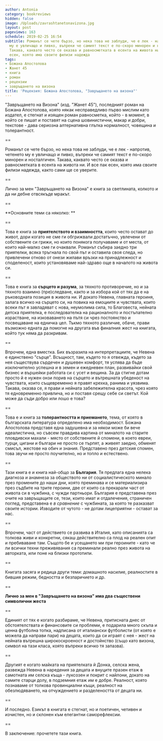 ```yaml
---
author: Antonia
category: bookreviews
hidden: false
image: /Uploads/zavrashtanetonavizona.jpg
layout: post
pageviews: 163
schedule: 2019-02-25 16:54
subtitle: Романът се чете бързо, но нека това не заблуди, че е лек - напротив, четенето
  му е увличащо и пивко, въпреки че самият текст е по-скоро минорен и носталгичен.
  Такава, каквато често се оказва и равносметката в есента на живота ни. И все пак
  есен, която има своите филизи надежда
tags:
- Божана Апостолова
- Жанет 45
- книга
- роман
- рецензии
- завръщането на визона
title: 'Рецензия: Божана Апостолова, "Завръщането на визона"'
---
```


"Завръщането на Визона" (изд. "Жанет 45"), последният роман на Божана Апостолова, която някак несправедливо първо мислим като издател, е стегнат и изящен роман равносметка, който - в момент, в който се пишат и поставят на сцена шовинистични, макар и добри, текстове - дава сериозна алтернативна глътка нормалност, човещина и толерантност. 

\==

Романът се чете бързо, но нека това не заблуди, че е лек - напротив, четенето му е увличащо и пивко, въпреки че самият текст е по-скоро минорен и носталгичен. Такава, каквато често се оказва и равносметката в есента на живота ни. И все пак есен, която има своите филизи надежда, както сами ще се уверите. 

\==

Лично за мен "Завръщането на Визона" е книга за светлината, колкото и да ни дебне отвсякъде мракът. 

\==

**Основните теми са няколко: **

\==

Това е книга за **приятелството и взаимността**, които често остават до живот, дори когато не сме ги обгрижвали достатъчно, увлечени от собствените си грижи, но които понякога получаваме и от места, от които най-малко сме ги очаквали. Романът събира заедно три приятелки, всяка тръгнала по свой път и оставила своя следа, но привлечени отново от онези жилави връзки на принадлежност и споделеност, които установяваме най-здраво още в началото на живота си.

\==

Това е книга за **сърцето и разума**, за тяхното противоречие, но и за тяхното взаимно (пре)следване, както и за избора кой от тях да е на ръководната позиция в живота ни. И докато Невена, главната героиня, залага всичко на сърцето си, на повика на емоциите и чувствата, които всеки път я завладяват с нова, неумолима сила, то Благовеста, нейната детска приятелка, е последователка на рационалното и постъпателно израстване, на изковаването на пътя си чрез постоянство и посвещаване на едничка цел. Тъкмо тяхното различие, обаче, прави възможно едната да помогне на другата във финалния жест на книгата, който тук няма да разкривам.  

\== 

Впрочем, една вместка. Бих възразила на интерпретациите, че Невена е единствено "сърце". Всъщност, там, където то я отвежда, където за нея съществува сърдечен и душевен комфорт, тя успява да бъде изключително успешна и в земен и ежедневен план, развивайки свой бизнес и вършейки работата си с усет и вещина. За да стигне дотам просто й е нужен онзи порив на сърцето и вътрешната убеденост на чувствата, които същевременно я правят крехка, ранима и уязвима. Такава, оказва се, я прави и нейната забележителна красота, чрез която тя едновременно привлича, но и поставя срещу себе си светът. Кой може да съди добро или лошо е това?

\==

Това е и книга за **толерантността и приемането**, тема, от която в българската литература определено има необходимост. Божана Апостолова представя една задушевна и за някои може би вече идеалистична, но съвсем правдива картина от миналото на старите пловдивски махали - място от собствените й спомени, в което евреи, турци, цигани и българи не просто се търпят, а живеят заедно, обменят смисъл, жестове на обич и знания. Представено през детския спомен, това звучи не просто поучително, но и топло и естествено.

\==

Тази книга е и книга най-общо за **България**. Тя предлага една нелека диагноза и анамнеза за обществото ни от социалистическото минало през промените до наши дни, която преминава и се материализира през съдбите на трите героини, две от които са прекарали част от живота си в чужбина, с чужди партньори. България е представена през очите на завръщащите се, тези, които имат и отдалечения, страничен поглед, представена е _в сравнение_ с чужбината, за която те разказват своите истории. Изводите от чутото - не дотам лицеприятни - остават за нас. 

\== 

Впрочем, част от действието се развива в Италия, като описанията са толкова живи и конкретни, сякаш действително са плод на реален опит и пребиваване там. Същото бе и усещането ми при героините - като че ли всички техни преживявания са преминали реално през живота на авторката, или поне на близки прототипи. 

\==

Книгата засяга и редица други теми: домашното насилие, реалностите в бившия режим, бедността и безпаричието и др. 

\==

**Лично за мен в "Завръщането на визона" има два съществени символични жеста**

\==

Единият от тях е когато разбираме, че Невена, притисната днес от обстоятелствата и финансовите си проблеми, е подарила много скъпа и ценна футболна топка, надписана от италиански футболисти (от която е можела да направи пари) на децата, които да си играят с нея - жест на нейната вътрешна широкоскроеност и достойнство (също като визона, символ на тази класа, която въпреки всичко тя запазва). 

\==

Другият е когато майката на приятелката й Донка, селска жена, развежда Невена в наредения за децата и внуците празен етаж в самотната им селска къща - луксозен и покрит с найлони, докато на самите старци долу, в подземния етаж им е добре. Реалност, която познаваме от толкова провинциални къщи, реалност на обезлюдяването, на отчуждението и разделеността от децата ни. 

\==

И последно. Езикът в книгата е стегнат, но и поетичен, четивен и изчистен, но и склонен към елегантни саморефлексии. 

\==

В заключение: прочетете тази книга.